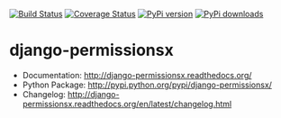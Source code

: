 [![Build Status](https://travis-ci.org/thinkingpotato/django-permissionsx.png?branch=master)](https://travis-ci.org/thinkingpotato/django-permissionsx)
[![Coverage Status](https://coveralls.io/repos/thinkingpotato/django-permissionsx/badge.png)](https://coveralls.io/r/thinkingpotato/django-permissionsx)
[![PyPi version](https://pypip.in/v/django-permissionsx/badge.png)](https://crate.io/packages/django-permissionsx/)
[![PyPi downloads](https://pypip.in/d/django-permissionsx/badge.png)](https://crate.io/packages/django-permissionsx/)

# django-permissionsx

* Documentation: <http://django-permissionsx.readthedocs.org/>
* Python Package: <http://pypi.python.org/pypi/django-permissionsx/>
* Changelog: <http://django-permissionsx.readthedocs.org/en/latest/changelog.html>



